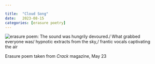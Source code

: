 ```yaml
---

title:  "Cloud Song"
date:   2023-08-15
categories: [erasure poetry]
---
```


<img src="https://www.davidralphlewis.co.uk/assets/images/articles/2023/cloudsong.jpeg" alt="erasure poem: The sound was hungrily devoured./ What grabbed everyone was/ hypnotic extracts from the sky,/ frantic vocals captivating the air" title="All the cool kids are listening to indecipherable yet somehow comprehensible messages from the sky in alien languages. Sound of the summer." class="responsive"><br>

Erasure poem taken from *Crack* magazine, May 23
